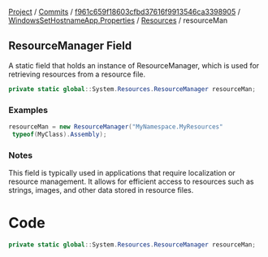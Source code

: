 [Project](../../../../index.md) / [Commits](../../../index.md) / [f961c659f18603cfbd37616f9913546ca3398905](../../index.md) / [WindowsSetHostnameApp.Properties](../index.md) / [Resources](index.md) / resourceMan

## ResourceManager Field

A static field that holds an instance of ResourceManager, which is used for retrieving resources from a resource file.

```csharp
private static global::System.Resources.ResourceManager resourceMan;
```

### Examples
```csharp
resourceMan = new ResourceManager("MyNamespace.MyResources"
 typeof(MyClass).Assembly);
```

### Notes
This field is typically used in applications that require localization or resource management. It allows for efficient access to resources such as strings, images, and other data stored in resource files.

# Code
```csharp
private static global::System.Resources.ResourceManager resourceMan;
```

